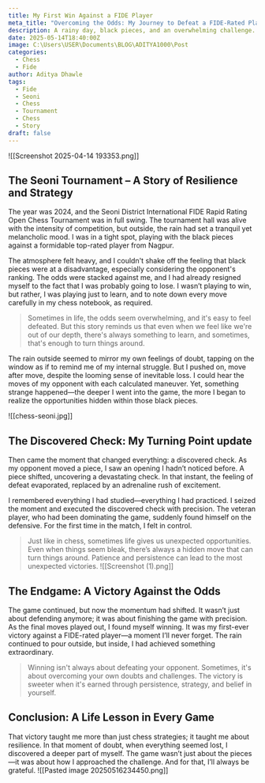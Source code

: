 ```yaml
---
title: My First Win Against a FIDE Player
meta_title: "Overcoming the Odds: My Journey to Defeat a FIDE-Rated Player"
description: A rainy day, black pieces, and an overwhelming challenge. Here’s how I managed to outplay a top-rated player at the Seoni District International FIDE Rapid Rating Open Chess Tournament in 2024.
date: 2025-05-14T18:40:00Z
image: C:\Users\USER\Documents\BLOG\ADITYA1000\Post
categories:
  - Chess
  - Fide
author: Aditya Dhawle
tags:
  - Fide
  - Seoni
  - Chess
  - Tournament
  - Chess
  - Story
draft: false
---
```

![[Screenshot 2025-04-14 193353.png]]
## **The Seoni Tournament – A Story of Resilience and Strategy**
The year was 2024, and the Seoni District International FIDE Rapid Rating Open Chess Tournament was in full swing. The tournament hall was alive with the intensity of competition, but outside, the rain had set a tranquil yet melancholic mood. I was in a tight spot, playing with the black pieces against a formidable top-rated player from Nagpur. 

The atmosphere felt heavy, and I couldn't shake off the feeling that black pieces were at a disadvantage, especially considering the opponent's ranking. The odds were stacked against me, and I had already resigned myself to the fact that I was probably going to lose. I wasn’t playing to win, but rather, I was playing just to learn, and to note down every move carefully in my chess notebook, as required.

> Sometimes in life, the odds seem overwhelming, and it's easy to feel defeated. But this story reminds us that even when we feel like we're out of our depth, there's always something to learn, and sometimes, that's enough to turn things around.

The rain outside seemed to mirror my own feelings of doubt, tapping on the window as if to remind me of my internal struggle. But I pushed on, move after move, despite the looming sense of inevitable loss. I could hear the moves of my opponent with each calculated maneuver. Yet, something strange happened—the deeper I went into the game, the more I began to realize the opportunities hidden within those black pieces.

![[chess-seoni.jpg]]
## **The Discovered Check: My Turning Point update**
Then came the moment that changed everything: a discovered check. As my opponent moved a piece, I saw an opening I hadn’t noticed before. A piece shifted, uncovering a devastating check. In that instant, the feeling of defeat evaporated, replaced by an adrenaline rush of excitement.

I remembered everything I had studied—everything I had practiced. I seized the moment and executed the discovered check with precision. The veteran player, who had been dominating the game, suddenly found himself on the defensive. For the first time in the match, I felt in control.

>  Just like in chess, sometimes life gives us unexpected opportunities. Even when things seem bleak, there’s always a hidden move that can turn things around. Patience and persistence can lead to the most unexpected victories.
![[Screenshot (1).png]]
## **The Endgame: A Victory Against the Odds**
The game continued, but now the momentum had shifted. It wasn’t just about defending anymore; it was about finishing the game with precision. As the final moves played out, I found myself winning. It was my first-ever victory against a FIDE-rated player—a moment I’ll never forget. The rain continued to pour outside, but inside, I had achieved something extraordinary.

>  Winning isn't always about defeating your opponent. Sometimes, it's about overcoming your own doubts and challenges. The victory is sweeter when it's earned through persistence, strategy, and belief in yourself.

## **Conclusion: A Life Lesson in Every Game**
That victory taught me more than just chess strategies; it taught me about resilience. In that moment of doubt, when everything seemed lost, I discovered a deeper part of myself. The game wasn’t just about the pieces—it was about how I approached the challenge. And for that, I’ll always be grateful.
![[Pasted image 20250516234450.png]]